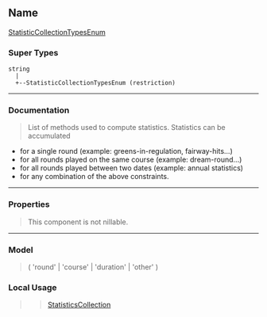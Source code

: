 ## Name ##

[StatisticCollectionTypesEnum](SStatisticCollectionTypesEnum.md)
### Super Types ###
```
string
  |
  +--StatisticCollectionTypesEnum (restriction)
```


---


### Documentation ###


> List of methods used to compute statistics. Statistics can be accumulated
  * for a single round (example: greens-in-regulation, fairway-hits...)
  * for all rounds played on the same course (example: dream-round...)
  * for all rounds played between two dates (example: annual statistics)
  * for any combination of the above constraints.


---



### Properties ###

> This component is not nillable.

---


### Model ###

> ( 'round' | 'course' | 'duration' | 'other' )
### Local Usage ###
> > [StatisticsCollection](CStatisticsCollection.md)